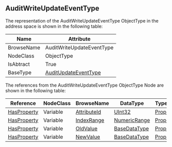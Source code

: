 <!-- objecttype -->
## AuditWriteUpdateEventType

The representation of the AuditWriteUpdateEventType ObjectType in the address space is shown in the following table:  

|Name|Attribute|
|---|---|
|BrowseName|AuditWriteUpdateEventType|
|NodeClass|ObjectType|
|IsAbtract|True|
|BaseType|[AuditUpdateEventType](../../../Part5/ObjectTypes/AuditUpdateEventType/readme.md)|

The references from the AuditWriteUpdateEventType ObjectType Node are shown in the following table:  

|Reference|NodeClass|BrowseName|DataType|TypeDefinition|ModellingRule|
|---|---|---|---|---|---|
|[HasProperty](../../../Part3/ReferenceTypes/HasProperty/readme.md)|Variable|[AttributeId](#AttributeId)|[UInt32](../../../Part3/DataTypes/UInt32/readme.md)|[PropertyType](../../Part5/VariableTypes/PropertyType/readme.md)|[Mandatory](../../Objects/Mandatory/readme.md)|
|[HasProperty](../../../Part3/ReferenceTypes/HasProperty/readme.md)|Variable|[IndexRange](#IndexRange)|[NumericRange](../../../Part4/DataTypes/NumericRange/readme.md)|[PropertyType](../../Part5/VariableTypes/PropertyType/readme.md)|[Mandatory](../../Objects/Mandatory/readme.md)|
|[HasProperty](../../../Part3/ReferenceTypes/HasProperty/readme.md)|Variable|[OldValue](#OldValue)|[BaseDataType](../../../Part3/DataTypes/BaseDataType/readme.md)|[PropertyType](../../Part5/VariableTypes/PropertyType/readme.md)|[Mandatory](../../Objects/Mandatory/readme.md)|
|[HasProperty](../../../Part3/ReferenceTypes/HasProperty/readme.md)|Variable|[NewValue](#NewValue)|[BaseDataType](../../../Part3/DataTypes/BaseDataType/readme.md)|[PropertyType](../../Part5/VariableTypes/PropertyType/readme.md)|[Mandatory](../../Objects/Mandatory/readme.md)|


